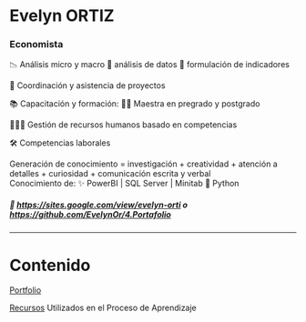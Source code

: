 # Evelyn ORTIZ
### Economista



📉  Análisis micro y macro     🧾 análisis de datos          📍 formulación de indicadores

📏 Coordinación y asistencia de proyectos

📚  Capacitación y formación: 👩‍🏫 
    Maestra en pregrado y postgrado

🧑‍🤝‍🧑 Gestión de recursos humanos basado en competencias



🛠️ Competencias laborales 

   Generación de conocimiento = investigación + creatividad + atención a detalles + curiosidad + comunicación escrita y verbal  
   Conocimiento de:  ✨ PowerBI   |  SQL Server  |   Minitab      🐍 Python  
   
 ##### 💼 https://sites.google.com/view/evelyn-orti o https://github.com/EvelynOr/4.Portafolio 

-------------------------------------------------------------------------------------------------------------------------------------------------------------------


# Contenido

[Portfolio](https://github.com/EvelynOr/4.Portafolio)

[Recursos](https://github.com/EvelynOr/Publicaciones) Utilizados en el Proceso de Aprendizaje


